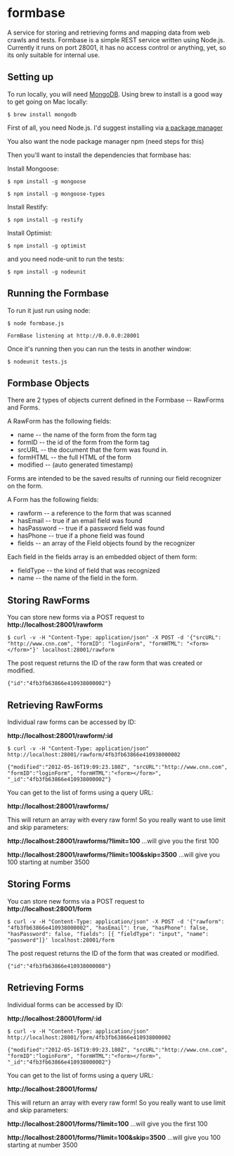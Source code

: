 formbase
========

A service for storing and retrieving forms and mapping data from web crawls and tests.
Formbase is a simple REST service written using Node.js. Currently it runs on port 28001,
it has no access control or anything, yet, so its only suitable for internal use.

Setting up
----------

To run locally, you will need [MongoDB](http://www.mongodb.org/display/DOCS/Quickstart).
Using brew to install is a good way to get going on Mac locally:

`$ brew install mongodb`

First of all, you need Node.js. I'd suggest installing via
[a package manager](https://github.com/joyent/node/wiki/Installing-Node.js-via-package-manager)

You also want the node package manager npm (need steps for this)

Then you'll want to install the dependencies that formbase has:

Install Mongoose:

`$ npm install -g mongoose`

`$ npm install -g mongoose-types`

Install Restify:

`$ npm install -g restify`

Install Optimist:

`$ npm install -g optimist`

and you need node-unit to run the tests:

`$ npm install -g nodeunit`

Running the Formbase
--------------------

To run it just run using node:

`$ node formbase.js`

`FormBase listening at http://0.0.0.0:28001`

Once it's running then you can run the tests
in another window:

`$ nodeunit tests.js`

Formbase Objects
----------------
There are 2 types of objects current defined in the Formbase -- RawForms and Forms.

A RawForm has the following fields:

 * name -- the name of the form from the form tag
 * formID -- the id of the form from the form tag
 * srcURL -- the document that the form was found in.
 * formHTML -- the full HTML of the form
 * modified -- (auto generated timestamp)
 
Forms are intended to be the saved results of running
our field recognizer on the form.

A Form has the following fields:

 * rawform -- a reference to the form that was scanned
 * hasEmail -- true if an email field was found
 * hasPassword -- true if a password field was found
 * hasPhone -- true if a phone field was found
 * fields -- an array of the Field objects found by the recognizer
 
 Each field in the fields array is an embedded object of them form:  
 
 * fieldType -- the kind of field that was recognized
 * name -- the name of the field in the form.


Storing RawForms
-------------
You can store new forms via a POST request to
**http://localhost:28001/rawform**

`$ curl -v -H "Content-Type: application/json" -X POST -d '{"srcURL": "http://www.cnn.com", "formID": "loginForm", "formHTML": "<form></form>"}' localhost:28001/rawform`

The post request returns the ID of the raw form that was created or modified.

`{"id":"4fb3fb63866e410938000002"}`

Retrieving RawForms
----------------
Individual raw forms can be accessed by ID:

**http://localhost:28001/rawform/:id**

`$ curl -v -H "Content-Type: application/json" http://localhost:28001/rawform/4fb3fb63866e410938000002`

`{"modified":"2012-05-16T19:09:23.180Z",
"srcURL":"http://www.cnn.com",
"formID":"loginForm",
"formHTML":"<form></form>",
"_id":"4fb3fb63866e410938000002"}`

You can get to the list of forms using a query URL:

**http://localhost:28001/rawforms/**

This will return an array with every raw form! So you really want to use limit and skip parameters:

**http://localhost:28001/rawforms/?limit=100**
…will give you the first 100

**http://localhost:28001/rawforms/?limit=100&skip=3500**
…will give you 100 starting at number 3500

Storing Forms
-------------
You can store new forms via a POST request to
**http://localhost:28001/form**

`$ curl -v -H "Content-Type: application/json" -X POST -d '{"rawform": "4fb3fb63866e410938000002", "hasEmail": true, "hasPhone": false, "hasPassword": false, "fields": [{ "fieldType": "input", "name": "password"]}' localhost:28001/form`

The post request returns the ID of the form that was created or modified.

`{"id":"4fb3fb63866e410938000008"}`

Retrieving Forms
----------------
Individual forms can be accessed by ID:

**http://localhost:28001/form/:id**

`$ curl -v -H "Content-Type: application/json" http://localhost:28001/form/4fb3fb63866e410938000002`

`{"modified":"2012-05-16T19:09:23.180Z",
"srcURL":"http://www.cnn.com",
"formID":"loginForm",
"formHTML":"<form></form>",
"_id":"4fb3fb63866e410938000002"}`

You can get to the list of forms using a query URL:

**http://localhost:28001/forms/**

This will return an array with every raw form! So you really want to use limit and skip parameters:

**http://localhost:28001/forms/?limit=100**
…will give you the first 100

**http://localhost:28001/forms/?limit=100&skip=3500**
…will give you 100 starting at number 3500
